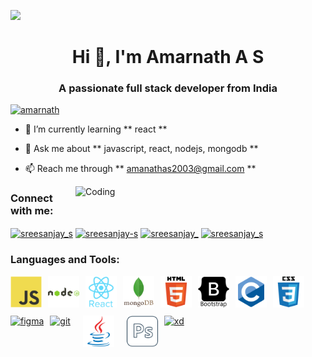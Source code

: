 ![](https://user-images.githubusercontent.com/66934377/223913733-deb1d974-787d-43c4-b60d-eff538aa161e.gif)
<h1 align="center">Hi 👋, I'm Amarnath A S</h1>
<h3 align="center">A passionate full stack developer from India</h3>

<p align="left"> <a href="https://github.com/ryo-ma/github-profile-trophy"><img src="https://github-profile-trophy.vercel.app/?username=amanath-dev" alt="amarnath" /></a> </p>

- 🌱 I’m currently learning ** react **

- 💬 Ask me about ** javascript, react, nodejs, mongodb **

- 📫 Reach me through ** amanathas2003@gmail.com **



<img align="right" alt="Coding" width="400" src="https://camo.githubusercontent.com/cae12fddd9d6982901d82580bdf321d81fb299141098ca1c2d4891870827bf17/68747470733a2f2f6d69726f2e6d656469756d2e636f6d2f6d61782f313336302f302a37513379765349765f7430696f4a2d5a2e676966"/>

<h3 align="left">Connect with me:</h3>
<p align="left">
<a href="https://twitter.com/sreesanjay_s" target="blank"><img align="center" src="https://raw.githubusercontent.com/rahuldkjain/github-profile-readme-generator/master/src/images/icons/Social/twitter.svg" alt="sreesanjay_s" height="30" width="40" /></a>
<a href="https://linkedin.com/in/sreesanjay-s" target="blank"><img align="center" src="https://raw.githubusercontent.com/rahuldkjain/github-profile-readme-generator/master/src/images/icons/Social/linked-in-alt.svg" alt="sreesanjay-s" height="30" width="40" /></a>
<a href="https://instagram.com/sreesanjay_" target="blank"><img align="center" src="https://raw.githubusercontent.com/rahuldkjain/github-profile-readme-generator/master/src/images/icons/Social/instagram.svg" alt="sreesanjay_" height="30" width="40" /></a>
<a href="https://www.leetcode.com/sreesanjay_s" target="blank"><img align="center" src="https://raw.githubusercontent.com/rahuldkjain/github-profile-readme-generator/master/src/images/icons/Social/leet-code.svg" alt="sreesanjay_s" height="30" width="40" /></a>
</p>


<h3 align="left">Languages and Tools:</h3>
<div style = "display:flex; gap:10px; flex-wrap:wrap;">
<a href="https://developer.mozilla.org/en-US/docs/Web/JavaScript" target="_blank" rel="noreferrer"> 
    <img src="https://raw.githubusercontent.com/devicons/devicon/master/icons/javascript/javascript-original.svg" alt="javascript" width="50"  height="50"/> 
</a> 
<a href="https://nodejs.org" target="_blank" rel="noreferrer"> 
    <img src="https://raw.githubusercontent.com/devicons/devicon/master/icons/nodejs/nodejs-original-wordmark.svg" alt="nodejs" width="50"  height="50"/> 
</a>
<a href="https://reactjs.org/" target="_blank" rel="noreferrer"> 
    <img src="https://raw.githubusercontent.com/devicons/devicon/master/icons/react/react-original-wordmark.svg" alt="react" width="50"  height="50"/> 
</a>
<a>
    <img src="https://raw.githubusercontent.com/devicons/devicon/master/icons/mongodb/mongodb-original-wordmark.svg" alt="mongodb" width="50"  height="50"/>
</a>
<a>
    <img src="https://raw.githubusercontent.com/devicons/devicon/master/icons/html5/html5-original-wordmark.svg" alt="html5" width="50"  height="50"/>
</a>

<a href="https://getbootstrap.com" target="_blank" rel="noreferrer"> 
   <img src="https://raw.githubusercontent.com/devicons/devicon/master/icons/bootstrap/bootstrap-plain-wordmark.svg" alt="bootstrap" width="50"  height="50"/> 
</a>

<a href="https://www.cprogramming.com" target="_blank" rel="noreferrer">
    <img src="https://raw.githubusercontent.com/devicons/devicon/master/icons/c/c-original.svg" alt="c" width="50" height="50"/> 
</a>

<a href="https://www.w3schools.com/css/" target="_blank" rel="noreferrer"> 
    <img src="https://raw.githubusercontent.com/devicons/devicon/master/icons/css3/css3-original-wordmark.svg" alt="css3" width="50"  height="50"/> 
</a>

<a href="https://www.figma.com/" target="_blank" rel="noreferrer">
    <img src="https://www.vectorlogo.zone/logos/figma/figma-icon.svg" alt="figma" width="50"  height="50"/> 
</a> 
    
<a href="https://git-scm.com/" target="_blank" rel="noreferrer">
      <img src="https://www.vectorlogo.zone/logos/git-scm/git-scm-icon.svg" alt="git" width="50"  height="50"/> 
</a>

<a href="https://www.w3.org/html/" target="_blank" rel="noreferrer">
</a>
  
<a href="https://www.java.com" target="_blank" rel="noreferrer">
    <img src="https://raw.githubusercontent.com/devicons/devicon/master/icons/java/java-original.svg" alt="java" width="50"  height="50"/>
</a>
<a href="https://www.mongodb.com/" target="_blank" rel="noreferrer">
</a>

<a href="https://www.photoshop.com/en" target="_blank" rel="noreferrer"> 
    <img src="https://raw.githubusercontent.com/devicons/devicon/master/icons/photoshop/photoshop-line.svg" alt="photoshop" width="50"  height="50"/> 
</a>

<a href="https://www.adobe.com/products/xd.html" target="_blank" rel="noreferrer">
    <img src="https://cdn.worldvectorlogo.com/logos/adobe-xd.svg" alt="xd" width="50"  height="50"/>
</a>
</div>

